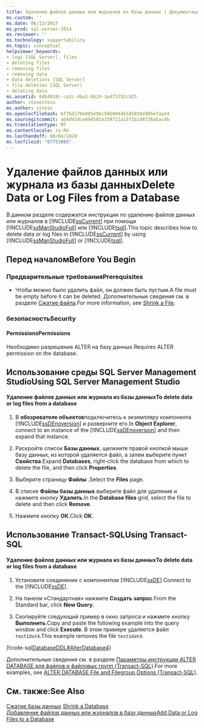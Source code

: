 ```yaml
---
title: Удаление файлов данных или журналов из базы данных | Документация Майкрософт
ms.custom: ''
ms.date: 06/13/2017
ms.prod: sql-server-2014
ms.reviewer: ''
ms.technology: supportability
ms.topic: conceptual
helpviewer_keywords:
- logs [SQL Server], files
- deleting files
- removing files
- removing data
- data deletions [SQL Server]
- file deletion [SQL Server]
- deleting data
ms.assetid: 0db4018c-ce2c-4ba1-bb29-1e4f3791c925
author: stevestein
ms.author: sstein
ms.openlocfilehash: 6f7bd170e085e9bc94b00446545850e905efaa34
ms.sourcegitcommit: ad4d92dce894592a259721a1571b1d8736abacdb
ms.translationtype: MT
ms.contentlocale: ru-RU
ms.lasthandoff: 08/04/2020
ms.locfileid: "87751095"
---
```

# <a name="delete-data-or-log-files-from-a-database"></a><span data-ttu-id="4a715-102">Удаление файлов данных или журнала из базы данных</span><span class="sxs-lookup"><span data-stu-id="4a715-102">Delete Data or Log Files from a Database</span></span>
  <span data-ttu-id="4a715-103">В данном разделе содержатся инструкции по удалению файлов данных или журналов в [!INCLUDE[ssCurrent](../../includes/sscurrent-md.md)] при помощи [!INCLUDE[ssManStudioFull](../../includes/ssmanstudiofull-md.md)] или [!INCLUDE[tsql](../../includes/tsql-md.md)].</span><span class="sxs-lookup"><span data-stu-id="4a715-103">This topic describes how to delete data or log files in [!INCLUDE[ssCurrent](../../includes/sscurrent-md.md)] by using [!INCLUDE[ssManStudioFull](../../includes/ssmanstudiofull-md.md)] or [!INCLUDE[tsql](../../includes/tsql-md.md)].</span></span>  
  
  
##  <a name="before-you-begin"></a><a name="BeforeYouBegin"></a> <span data-ttu-id="4a715-104">Перед началом</span><span class="sxs-lookup"><span data-stu-id="4a715-104">Before You Begin</span></span>  
  
###  <a name="prerequisites"></a><a name="Prerequisites"></a> <span data-ttu-id="4a715-105">Предварительные требования</span><span class="sxs-lookup"><span data-stu-id="4a715-105">Prerequisites</span></span>  
  
-   <span data-ttu-id="4a715-106">Чтобы можно было удалить файл, он должен быть пустым.</span><span class="sxs-lookup"><span data-stu-id="4a715-106">A file must be empty before it can be deleted.</span></span> <span data-ttu-id="4a715-107">Дополнительные сведения см. в разделе [Сжатие файла](shrink-a-file.md).</span><span class="sxs-lookup"><span data-stu-id="4a715-107">For more information, see [Shrink a File](shrink-a-file.md).</span></span>  
  
###  <a name="security"></a><a name="Security"></a> <span data-ttu-id="4a715-108">безопасность</span><span class="sxs-lookup"><span data-stu-id="4a715-108">Security</span></span>  
  
####  <a name="permissions"></a><a name="Permissions"></a> <span data-ttu-id="4a715-109">Permissions</span><span class="sxs-lookup"><span data-stu-id="4a715-109">Permissions</span></span>  
 <span data-ttu-id="4a715-110">Необходимо разрешение ALTER на базу данных.</span><span class="sxs-lookup"><span data-stu-id="4a715-110">Requires ALTER permission on the database.</span></span>  
  
##  <a name="using-sql-server-management-studio"></a><a name="SSMSProcedure"></a> <span data-ttu-id="4a715-111">Использование среды SQL Server Management Studio</span><span class="sxs-lookup"><span data-stu-id="4a715-111">Using SQL Server Management Studio</span></span>  
  
#### <a name="to-delete-data-or-log-files-from-a-database"></a><span data-ttu-id="4a715-112">Удаление файлов данных или журнала из базы данных</span><span class="sxs-lookup"><span data-stu-id="4a715-112">To delete data or log files from a database</span></span>  
  
1.  <span data-ttu-id="4a715-113">В **обозревателе объектов**подключитесь к экземпляру компонента [!INCLUDE[ssDEnoversion](../../includes/ssdenoversion-md.md)] и разверните его.</span><span class="sxs-lookup"><span data-stu-id="4a715-113">In **Object Explorer**, connect to an instance of the [!INCLUDE[ssDEnoversion](../../includes/ssdenoversion-md.md)] and then expand that instance.</span></span>  
  
2.  <span data-ttu-id="4a715-114">Раскройте список **Базы данных**, щелкните правой кнопкой мыши базу данных, из которой удаляется файл, а затем выберите пункт **Свойства**.</span><span class="sxs-lookup"><span data-stu-id="4a715-114">Expand **Databases**, right-click the database from which to delete the file, and then click **Properties**.</span></span>  
  
3.  <span data-ttu-id="4a715-115">Выберите страницу **Файлы** .</span><span class="sxs-lookup"><span data-stu-id="4a715-115">Select the **Files** page.</span></span>  
  
4.  <span data-ttu-id="4a715-116">В списке **Файлы базы данных** выберите файл для удаления и нажмите кнопку **Удалить**.</span><span class="sxs-lookup"><span data-stu-id="4a715-116">In the **Database files** grid, select the file to delete and then click **Remove**.</span></span>  
  
5.  <span data-ttu-id="4a715-117">Нажмите кнопку **ОК**.</span><span class="sxs-lookup"><span data-stu-id="4a715-117">Click **OK**.</span></span>  
  
##  <a name="using-transact-sql"></a><a name="TsqlProcedure"></a> <span data-ttu-id="4a715-118">Использование Transact-SQL</span><span class="sxs-lookup"><span data-stu-id="4a715-118">Using Transact-SQL</span></span>  
  
#### <a name="to-delete-data-or-log-files-from-a-database"></a><span data-ttu-id="4a715-119">Удаление файлов данных или журнала из базы данных</span><span class="sxs-lookup"><span data-stu-id="4a715-119">To delete data or log files from a database</span></span>  
  
1.  <span data-ttu-id="4a715-120">Установите соединение с компонентом [!INCLUDE[ssDE](../../includes/ssde-md.md)].</span><span class="sxs-lookup"><span data-stu-id="4a715-120">Connect to the [!INCLUDE[ssDE](../../includes/ssde-md.md)].</span></span>  
  
2.  <span data-ttu-id="4a715-121">На панели «Стандартная» нажмите **Создать запрос**.</span><span class="sxs-lookup"><span data-stu-id="4a715-121">From the Standard bar, click **New Query**.</span></span>  
  
3.  <span data-ttu-id="4a715-122">Скопируйте следующий пример в окно запроса и нажмите кнопку **Выполнить**.</span><span class="sxs-lookup"><span data-stu-id="4a715-122">Copy and paste the following example into the query window and click **Execute**.</span></span> <span data-ttu-id="4a715-123">В этом примере удаляется файл `test1dat4`.</span><span class="sxs-lookup"><span data-stu-id="4a715-123">This example removes the file `test1dat4`.</span></span>  
  
 [!code-sql[DatabaseDDL#AlterDatabase4](../../snippets/tsql/SQL14/tsql/databaseddl/transact-sql/alterdatabase.sql#alterdatabase4)]  
  
 <span data-ttu-id="4a715-124">Дополнительные сведения см. в разделе [Параметры инструкции ALTER DATABASE для файлов и файловых групп (Transact-SQL)](/sql/t-sql/statements/alter-database-transact-sql-file-and-filegroup-options).</span><span class="sxs-lookup"><span data-stu-id="4a715-124">For more examples, see [ALTER DATABASE File and Filegroup Options &#40;Transact-SQL&#41;](/sql/t-sql/statements/alter-database-transact-sql-file-and-filegroup-options).</span></span>  
  
## <a name="see-also"></a><span data-ttu-id="4a715-125">См. также:</span><span class="sxs-lookup"><span data-stu-id="4a715-125">See Also</span></span>  
 <span data-ttu-id="4a715-126">[Сжатие базы данных](shrink-a-database.md) </span><span class="sxs-lookup"><span data-stu-id="4a715-126">[Shrink a Database](shrink-a-database.md) </span></span>  
 [<span data-ttu-id="4a715-127">Добавление файлов данных или журналов в базу данных</span><span class="sxs-lookup"><span data-stu-id="4a715-127">Add Data or Log Files to a Database</span></span>](add-data-or-log-files-to-a-database.md)  
  
  
